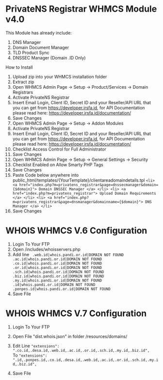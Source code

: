 # PrivateNS Registrar WHMCS Module v4.0

This Module has already include:
1. DNS Manager
2. Domain Document Manager
3. TLD Product Sync
4. DNSSEC Manager (Domain .ID Only)

How to Install
1. Upload zip into your WHMCS installation folder
2. Extract zip
3. Open WHMCS Admin Page -> Setup -> Product/Services -> Domain Registrars
4. Activate PrivateNS Registrar
5. Insert Email Login, Client ID, Secret ID and your Reseller/API URL that you can get from https://developer.irsfa.id, for API Documentation please read here: https://developer.irsfa.id/documentation/
6. Save Changes
7. Open WHMCS Admin Page -> Setup -> Addon Modules
8. Activate PrivateNS Registrar
9. Insert Email Login, Client ID, Secret ID and your Reseller/API URL that you can get from https://developer.irsfa.id, for API Documentation please read here: https://developer.irsfa.id/documentation/
10. Checklist Access Control for Full Administrator
11. Save Changes
12. Open WHMCS Admin Page -> Setup -> General Settings -> Security
13. Checklist Enabled on Allow Smarty PHP Tags
14. Save Changes 
16. Paste Code below anywhere into public_html/templates/{YourTemplate}/clientareadomaindetails.tpl
`
		<li>
                    <a href="index.php?m=privatens_registrar&page=dnssecmanager&domain={$domain}">
                        Domain DNSSEC Manager
                    </a>
                </li>
		<li>
                    <a href="index.php?m=privatens_registrar">
                        Upload Domain Requirements
                    </a>
                </li>
		<li>
                    <a href="index.php?m=privatens_registrar&page=dnsmanager&domainname={$domain}">
                        DNS Manager
                    </a>
                </li>
`
13. Save Changes	

# WHOIS WHMCS V.6 Configuration
1. Login To Your FTP 
2. Open /includes/whoisservers.php
3. Add line
` 
.web.id|whois.pandi.or.id|DOMAIN NOT FOUND
.ac.id|whois.pandi.or.id|DOMAIN NOT FOUND
.co.id|whois.pandi.or.id|DOMAIN NOT FOUND
.or.id|whois.pandi.or.id|DOMAIN NOT FOUND
.sch.id|whois.pandi.or.id|DOMAIN NOT FOUND
.biz.id|whois.pandi.or.id|DOMAIN NOT FOUND
.my.id|whois.pandi.or.id|DOMAIN NOT FOUND
.id|whois.pandi.or.id|DOMAIN NOT FOUND
.ponpes.id|whois.pandi.or.id|DOMAIN NOT FOUND
`
4. Save File

# WHOIS WHMCS V.7 Configuration
1. Login To Your FTP 
2. Open File "dist.whois.json" in folder /resources/domains/
3. Edit Line 
`
 "extensions": ".co.id,.desa.id,.web.id,.ac.id,.or.id,.sch.id,.my.id,.biz.id",
`    
To
`
 "extensions": ".id,.ponpes.id,.co.id,.desa.id,.web.id,.ac.id,.or.id,.sch.id,.my.id,.biz.id",   
`

4. Save File
